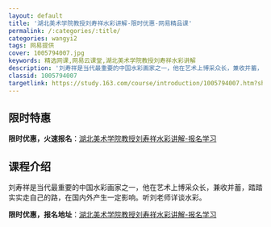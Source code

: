```yaml
---
layout: default
title: '湖北美术学院教授刘寿祥水彩讲解-限时优惠-网易精品课'
permalink: /:categories/:title/
categories: wangyi2
tags: 网易提供
cover: 1005794007.jpg
keywords: 精选网课,网易云课堂,湖北美术学院教授刘寿祥水彩讲解
description: '刘寿祥是当代最重要的中国水彩画家之一，他在艺术上博采众长，兼收并蓄，踏踏实实走自己的路，在国内外产生一定影响。听刘老师详'
classid: 1005794007
targetlink: https://study.163.com/course/introduction/1005794007.htm?share=1&shareId=1025206652&utm_campaign=share&utm_medium=iphoneShare&utm_source=&utm_u=1025206652
---
```


## 限时特惠

**限时优惠，火速报名**：[湖北美术学院教授刘寿祥水彩讲解-报名学习](https://study.163.com/course/introduction/1005794007.htm?share=1&shareId=1025206652&utm_campaign=share&utm_medium=iphoneShare&utm_source=&utm_u=1025206652)

## 课程介绍

刘寿祥是当代最重要的中国水彩画家之一，他在艺术上博采众长，兼收并蓄，踏踏实实走自己的路，在国内外产生一定影响。听刘老师详谈水彩。

**限时优惠，报名地址**：[湖北美术学院教授刘寿祥水彩讲解-报名学习](https://study.163.com/course/introduction/1005794007.htm?share=1&shareId=1025206652&utm_campaign=share&utm_medium=iphoneShare&utm_source=&utm_u=1025206652)

